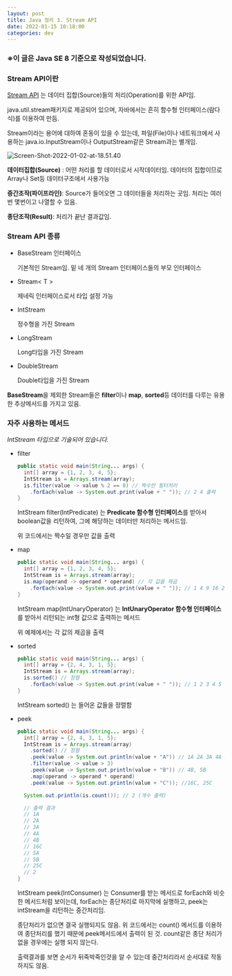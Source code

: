 ```yaml
---
layout: post
title: Java 정리 3. Stream API
date: 2022-01-15 10:18:00
categories: dev
---
```


### ※이 글은 Java SE 8 기준으로 작성되었습니다.

### Stream API이란

[Stream API](https://docs.oracle.com/javase/8/docs/api/java/util/stream/package-summary.html) 는 데이터 집합(Source)들의 처리(Operation)를 위한 API임.

java.util.stream패키지로 제공되어 있으며, 자바에서는 흔히 함수형 인터페이스(람다식)를 이용하여 만듬.

Stream이라는 용어에 대하여 혼동이 있을 수 있는데, 파일(File)이나 네트워크에서 사용하는 java.io.InputStream이나 OutputStream같은 Stream과는 별개임.


![Screen-Shot-2022-01-02-at-18.51.40](http://localhost/content/images/2022/01/Screen-Shot-2022-01-02-at-18.51.40.png)

**데이터집합(Source)** : 어떤 처리를 할 데이터로서 시작데이터임. 데이터의 집합이므로 Array나 Set등 데이터구조에서 사용가능

**중간조작(파이프라인)**: Source가 들어오면 그 데이터들을 처리하는 곳임. 처리는 여러번 몇번이고 나열할 수 있음.

**종단조작(Result)**: 처리가 끝난 결과값임. 



### Stream API 종류

* BaseStream  인터페이스 

  기본적인 Stream임. 밑 네 개의 Stream 인터페이스들의 부모 인터페이스

* Stream< T >

  제네릭 인터페이스로서 타입 설정 가능

* IntStream

  정수형을 가진 Stream

* LongStream

  Long타입을 가진 Stream

* DoubleStream

  Double타입을 가진 Stream

**BaseStream**을 제외한 Stream들은 **filter**이나 **map**, **sorted**등 데이터를 다루는 유용한 추상메서드를 가지고 있음.



### 자주 사용하는 메서드

*IntStream 타입으로 기술되어 있습니다.*

* filter

  ```java
  public static void main(String... args) {
    int[] array = {1, 2, 3, 4, 5};
    IntStream is = Arrays.stream(array);
    is.filter(value -> value % 2 == 0) // 짝수만 필터처리
      .forEach(value -> System.out.print(value + " ")); // 2 4 출력
  }
  ```

  IntStream filter(IntPredicate) 는 **Predicate 함수형 인터페이스**를 받아서 boolean값을 리턴하여, 그에 해당하는 데이터만 처리하는 메서드임.

  위 코드에서는 짝수일 경우만 값을 출력

* map

  ```java
  public static void main(String... args) {
    int[] array = {1, 2, 3, 4, 5};
    IntStream is = Arrays.stream(array);
    is.map(operand -> operand * operand) // 각 값을 제곱
      .forEach(value -> System.out.print(value + " ")); // 1 4 9 16 25 출력
  }
  ```

  IntStream map(IntUnaryOperator) 는 **IntUnaryOperator 함수형 인터페이스**를 받아서 리턴되는 int형 값으로 출력하는 메서드

  위 예제에서는 각 값의 제곱을 출력

* sorted

  ```java
  public static void main(String... args) {
    int[] array = {2, 4, 3, 1, 5};
    IntStream is = Arrays.stream(array);
    is.sorted() // 정렬
      .forEach(value -> System.out.print(value + " ")); // 1 2 3 4 5 출력
  }
  ```

  IntStream sorted() 는 들어온 값들을 정렬함

* peek

  ```java
  public static void main(String... args) {
    int[] array = {2, 4, 3, 1, 5};
    IntStream is = Arrays.stream(array)
      .sorted() // 정렬
      .peek(value -> System.out.println(value + "A")) // 1A 2A 3A 4A 5A
      .filter(value -> value > 3)
      .peek(value -> System.out.println(value + "B")) // 4B, 5B
      .map(operand -> operand * operand)
      .peek(value -> System.out.println(value + "C")); //16C, 25C
  
    System.out.println(is.count()); // 2 (개수 출력)
  
    // 출력 결과
    // 1A
    // 2A
    // 3A
    // 4A
    // 4B
    // 16C
    // 5A
    // 5B
    // 25C
    // 2
  }
  ```

  IntStream peek(IntConsumer) 는 Consumer를 받는 메서드로 forEach와 비슷한 메서드처럼 보이는데, forEach는 종단처리로 마지막에 실행하고, peek는 intStream을 리턴하는 중간처리임.

  종단처리가 없으면 결국 실행되지도 않음. 위 코드에서는 count() 메서드를 이용하여 종단처리를 했기 때문에 peek메서드에서 출력이 된 것. count같은 종단 처리가 없을 경우에는 실행 되지 않는다.

  출력결과를 보면 순서가 뒤죽박죽인것을 알 수 있는데 중간처리라서 순서대로 작동하지도 않음.